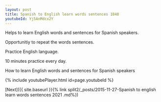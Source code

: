```yaml
---
layout: post
title: Spanish to English learn words sentences 1848 
youtubeId: Yj5AnMdcx2Y
---
```

 
 
Helps to learn English words and sentences for Spanish speakers.

Opportunitiy to repeat the words sentences. 

Practice English language. 
 
10 minutes practice every day. 
 
How to learn English words and sentences for Spanish speakers 
 
{% include youtubePlayer.html id=page.youtubeId %}
 
 
[Next]({{ site.baseurl }}{% link  split2/_posts/2015-11-27-Spanish to english learn words sentences 2021 .md%})
 
